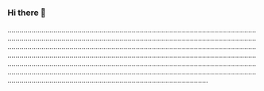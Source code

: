 ### Hi there 👋

............................................................................................................................................................................................................................................................................................................................................................................................................................................................................................................................................................................................................................................................................................................................................................................................................................................................................